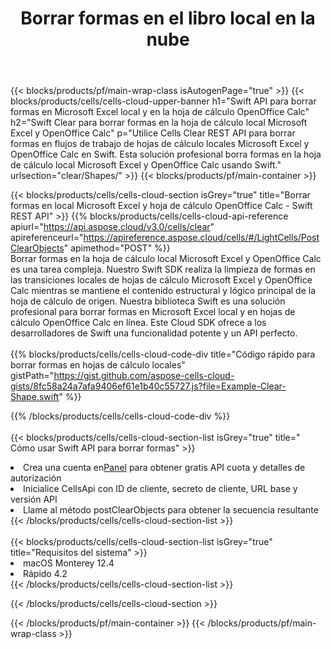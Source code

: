 ﻿---
title:  Borrar formas en el libro local en la nube
description: API y SDK en la nube para borrar formas en Microsoft Excel y OpenOffice Calc. Formas claras en hojas de cálculo locales mediante Cells Cloud API. El SDK admite tipos de lenguajes de desarrollo. Incluyen Android, C#, Go, Java, NodeJS, Perl, PHP, Python, Ruby y Swift.
url: /es/swift/clear/shapes/
---
{{< blocks/products/pf/main-wrap-class isAutogenPage="true" >}}
{{< blocks/products/cells/cells-cloud-upper-banner h1="Swift API para borrar formas en Microsoft Excel local y en la hoja de cálculo OpenOffice Calc" h2="Swift Clear para borrar formas en la hoja de cálculo local Microsoft Excel y OpenOffice Calc" p="Utilice Cells Clear REST API para borrar formas en flujos de trabajo de hojas de cálculo locales Microsoft Excel y OpenOffice Calc en Swift. Esta solución profesional borra formas en la hoja de cálculo local Microsoft Excel y OpenOffice Calc usando Swift." urlsection="clear/Shapes/" >}}
{{< blocks/products/pf/main-container >}}

{{< blocks/products/cells/cells-cloud-section isGrey="true" title="Borrar formas en local Microsoft Excel y hoja de cálculo OpenOffice Calc - Swift REST API" >}}
{{% blocks/products/cells/cells-cloud-api-reference apiurl="https://api.aspose.cloud/v3.0/cells/clear" apireferenceurl="https://apireference.aspose.cloud/cells/#/LightCells/PostClearObjects" apimethod="POST" %}}
<br/>
Borrar formas en la hoja de cálculo local Microsoft Excel y OpenOffice Calc es una tarea compleja. Nuestro Swift SDK realiza la limpieza de formas en las transiciones locales de hojas de cálculo Microsoft Excel y OpenOffice Calc mientras se mantiene el contenido estructural y lógico principal de la hoja de cálculo de origen. Nuestra biblioteca Swift es una solución profesional para borrar formas en Microsoft Excel local y en hojas de cálculo OpenOffice Calc en línea. Este Cloud SDK ofrece a los desarrolladores de Swift una funcionalidad potente y un API perfecto.
<br/>
<br/>
{{% blocks/products/cells/cells-cloud-code-div title="Código rápido para borrar formas en hojas de cálculo locales" gistPath="https://gist.github.com/aspose-cells-cloud-gists/8fc58a24a7afa9406ef61e1b40c55727.js?file=Example-Clear-Shape.swift" %}}
  
{{% /blocks/products/cells/cells-cloud-code-div %}}
<br/>
<br/>
{{< blocks/products/cells/cells-cloud-section-list isGrey="true" title=" Cómo usar Swift API para borrar formas" >}}
<li> Crea una cuenta en<a href="https://dashboard.aspose.cloud/">Panel</a> para obtener gratis API cuota y detalles de autorización</li>
<li>Inicialice CellsApi con ID de cliente, secreto de cliente, URL base y versión API</li>
<li>Llame al método postClearObjects para obtener la secuencia resultante</li>
{{< /blocks/products/cells/cells-cloud-section-list >}}
<br/>
<br/>
{{< blocks/products/cells/cells-cloud-section-list isGrey="true" title="Requisitos del sistema" >}}
<li>macOS Monterey 12.4</li>
<li>Rápido 4.2</li>
{{< /blocks/products/cells/cells-cloud-section-list >}}

{{< /blocks/products/cells/cells-cloud-section >}}

{{< /blocks/products/pf/main-container >}}
{{< /blocks/products/pf/main-wrap-class >}}
